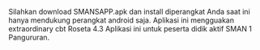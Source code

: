 Silahkan download SMANSAPP.apk dan install diperangkat Anda
saat ini hanya mendukung perangkat android saja.
Aplikasi ini mengguakan extraordinary cbt Roseta 4.3
Aplikasi ini untuk peserta didik aktif SMAN 1 Pangururan.

